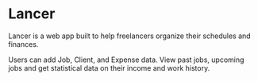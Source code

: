 # Lancer
Lancer is a web app built to help freelancers organize their schedules and finances. 

Users can add Job, Client, and Expense data. View past jobs, upcoming jobs and get statistical 
data on their income and work history.

